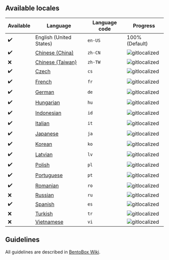 ## Available locales

| Available | Language | Language code | Progress |
| --- | ---------- | --- | ----------- |
| :heavy_check_mark: | English (United States) | `en-US` | 100% (Default) |
| :heavy_check_mark: | [Chinese (China)](https://gitlocalize.com/repo/2953/zh-CN/src/main/resources/locales) | `zh-CN` | ![gitlocalized](https://gitlocalize.com/repo/2953/zh-CN//badge.svg) |
| :x: | [Chinese (Taiwan)](https://gitlocalize.com/repo/2953/zh-TW/src/main/resources/locales) | `zh-TW` | ![gitlocalized](https://gitlocalize.com/repo/2953/zh-TW//badge.svg) |
| :heavy_check_mark: | [Czech](https://gitlocalize.com/repo/2953/cs/src/main/resources/locales) | `cs` | ![gitlocalized](https://gitlocalize.com/repo/2953/cs/badge.svg) |
| :heavy_check_mark: | [French](https://gitlocalize.com/repo/2953/fr/src/main/resources/locales) | `fr` | ![gitlocalized](https://gitlocalize.com/repo/2953/fr/badge.svg) |
| :heavy_check_mark: | [German](https://gitlocalize.com/repo/2953/de/src/main/resources/locales) | `de` | ![gitlocalized](https://gitlocalize.com/repo/2953/de/badge.svg) |
| :heavy_check_mark: | [Hungarian](https://gitlocalize.com/repo/2953/hu/src/main/resources/locales) | `hu` | ![gitlocalized](https://gitlocalize.com/repo/2953/hu/badge.svg) |
| :heavy_check_mark: | [Indonesian](https://gitlocalize.com/repo/2953/id/src/main/resources/locales) | `id` | ![gitlocalized](https://gitlocalize.com/repo/2953/id/badge.svg) |
| :heavy_check_mark: | [Italian](https://gitlocalize.com/repo/2953/it/src/main/resources/locales) | `it` | ![gitlocalized](https://gitlocalize.com/repo/2953/it/badge.svg) |
| :heavy_check_mark: | [Japanese](https://gitlocalize.com/repo/2953/ja/src/main/resources/locales) | `ja` | ![gitlocalized](https://gitlocalize.com/repo/2953/ja/badge.svg) |
| :heavy_check_mark: | [Korean](https://gitlocalize.com/repo/2953/ko/src/main/resources/locales) | `ko` | ![gitlocalized](https://gitlocalize.com/repo/2953/ko/badge.svg) |
| :heavy_check_mark: | [Latvian](https://gitlocalize.com/repo/2953/lv/src/main/resources/locales) | `lv` | ![gitlocalized](https://gitlocalize.com/repo/2953/lv/badge.svg) |
| :heavy_check_mark: | [Polish](https://gitlocalize.com/repo/2953/pl/src/main/resources/locales) | `pl` | ![gitlocalized](https://gitlocalize.com/repo/2953/pl/badge.svg) |
| :heavy_check_mark: | [Portuguese](https://gitlocalize.com/repo/2953/pt/src/main/resources/locales) | `pt` | ![gitlocalized](https://gitlocalize.com/repo/2953/pt/badge.svg) |
| :heavy_check_mark: | [Romanian](https://gitlocalize.com/repo/2953/ro/src/main/resources/locales) | `ro` | ![gitlocalized](https://gitlocalize.com/repo/2953/ro/badge.svg) |
| :x: | [Russian](https://gitlocalize.com/repo/2953/ru/src/main/resources/locales) | `ru` | ![gitlocalized](https://gitlocalize.com/repo/2953/ru/badge.svg) |
| :heavy_check_mark: | [Spanish](https://gitlocalize.com/repo/2953/es/src/main/resources/locales) | `es` | ![gitlocalized](https://gitlocalize.com/repo/2953/es/badge.svg) |
| :x: | [Turkish](https://gitlocalize.com/repo/2953/tr/src/main/resources/locales) | `tr` | ![gitlocalized](https://gitlocalize.com/repo/2953/tr/badge.svg) |
| :x: | [Vietnamese](https://gitlocalize.com/repo/2953/vi/src/main/resources/locales) | `vi` | ![gitlocalized](https://gitlocalize.com/repo/2953/vi/badge.svg) |

## Guidelines
All guidelines are described in [BentoBox Wiki](/BentoBox/wiki/Translate-BentoBox-and-addons#guidelines).